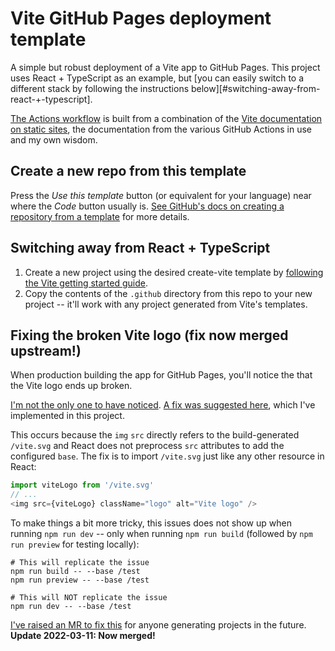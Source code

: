 # Vite GitHub Pages deployment template

A simple but robust deployment of a Vite app to GitHub Pages. This project uses React + TypeScript as an example, but [you can easily switch to a different stack by following the instructions below][#switching-away-from-react-+-typescript].

[The Actions workflow](./.github/workflows/publish.yaml) is built from a combination of the [Vite documentation on static sites][vite-static], the documentation from the various GitHub Actions in use and my own wisdom.

[vite-static]: https://vitejs.dev/guide/static-deploy.html

## Create a new repo from this template

Press the _Use this template_ button (or equivalent for your language) near where the _Code_ button usually is.
[See GitHub's docs on creating a repository from a template][template-docs] for more details.

[template-docs]: https://docs.github.com/en/repositories/creating-and-managing-repositories/creating-a-repository-from-a-template#creating-a-repository-from-a-template

## Switching away from React + TypeScript

1. Create a new project using the desired create-vite template by [following the Vite getting started guide][vite-get-started].
2. Copy the contents of the `.github` directory from this repo to your new project -- it'll work with any project generated from Vite's templates.

[vite-get-started]: https://vitejs.dev/guide/

## Fixing the broken Vite logo (fix now merged upstream!)

When production building the app for GitHub Pages, you'll notice the that the Vite logo ends up broken.

[I'm not the only one to have noticed](https://github.com/vitejs/vite/issues/10601). [A fix was suggested here](https://github.com/vitejs/vite/issues/7358), which I've implemented in this project.

This occurs because the `img` `src` directly refers to the build-generated `/vite.svg` and React does not preprocess `src` attributes to add the configured `base`.
The fix is to import `/vite.svg` just like any other resource in React:

```ts
import viteLogo from '/vite.svg'
// ...
<img src={viteLogo} className="logo" alt="Vite logo" />
```

To make things a bit more tricky, this issues does not show up when running `npm run dev` -- only when running `npm run build` (followed by `npm run preview` for testing locally):

```shell
# This will replicate the issue
npm run build -- --base /test
npm run preview -- --base /test

# This will NOT replicate the issue
npm run dev -- --base /test
```

[I've raised an MR to fix this](https://github.com/vitejs/vite/pull/12374) for anyone generating projects in the future. **Update 2022-03-11: Now merged!**
